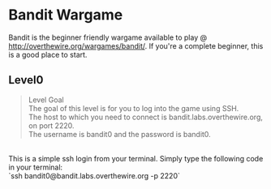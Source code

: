 # Bandit Wargame
Bandit is the beginner friendly wargame available to play @ http://overthewire.org/wargames/bandit/. If you're a complete beginner, this is a good place to start.
## Level0
> Level Goal <br>
> The goal of this level is for you to log into the game using SSH. <br>
> The host to which you need to connect is bandit.labs.overthewire.org, on port 2220. <br>
> The username is bandit0 and the password is bandit0. <br>
<br>
This is a simple ssh login from your terminal. Simply type the following code in your terminal: <br>
`ssh bandit0@bandit.labs.overthewire.org -p 2220`
